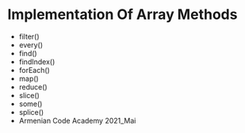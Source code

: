 # Implementation Of Array Methods

- filter()
- every()
- find()
- findIndex()
- forEach()
- map()
- reduce()
- slice()
- some()
- splice()
- Armenian Code Academy 2021_Mai


